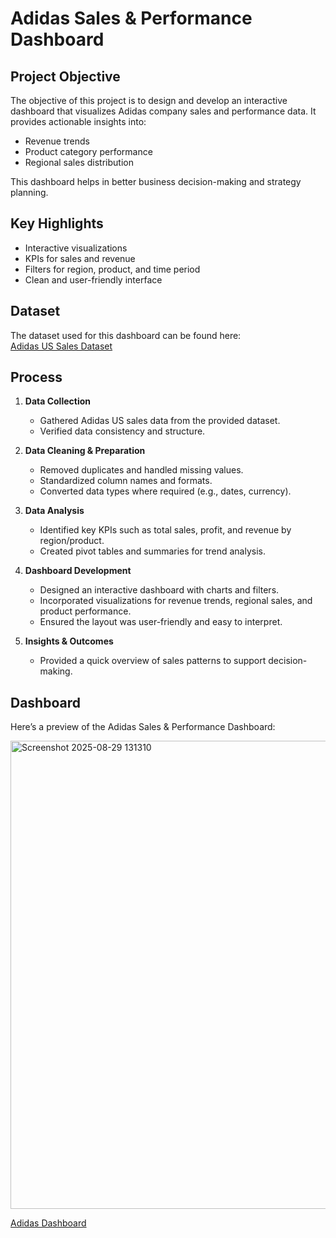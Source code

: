 # Adidas Sales & Performance Dashboard  

## Project Objective  
The objective of this project is to design and develop an interactive dashboard that visualizes Adidas company sales and performance data. It provides actionable insights into:  
- Revenue trends  
- Product category performance  
- Regional sales distribution  

This dashboard helps in better business decision-making and strategy planning.  

## Key Highlights  
- Interactive visualizations  
- KPIs for sales and revenue  
- Filters for region, product, and time period  
- Clean and user-friendly interface  

## Dataset  
The dataset used for this dashboard can be found here:  
[Adidas US Sales Dataset](https://github.com/REDspyder333/Dashboard/blob/main/Adidas%20US%20Sales%20Datasets.xlsx)  

## Process  

1. **Data Collection**  
   - Gathered Adidas US sales data from the provided dataset.  
   - Verified data consistency and structure.  

2. **Data Cleaning & Preparation**  
   - Removed duplicates and handled missing values.  
   - Standardized column names and formats.  
   - Converted data types where required (e.g., dates, currency).  

3. **Data Analysis**  
   - Identified key KPIs such as total sales, profit, and revenue by region/product.  
   - Created pivot tables and summaries for trend analysis.  

4. **Dashboard Development**  
   - Designed an interactive dashboard with charts and filters.  
   - Incorporated visualizations for revenue trends, regional sales, and product performance.  
   - Ensured the layout was user-friendly and easy to interpret.  

5. **Insights & Outcomes**  
    - Provided a quick overview of sales patterns to support decision-making.

## Dashboard   

Here’s a preview of the Adidas Sales & Performance Dashboard:  

<img width="1240" height="749" alt="Screenshot 2025-08-29 131310" src="https://github.com/user-attachments/assets/92ad0bfb-ebd2-4398-bbdf-dedc7c44ca1f" />


[Adidas Dashboard](https://github.com/REDspyder333/Dashboard/blob/main/Screenshot%202025-08-29%20131310.png)


